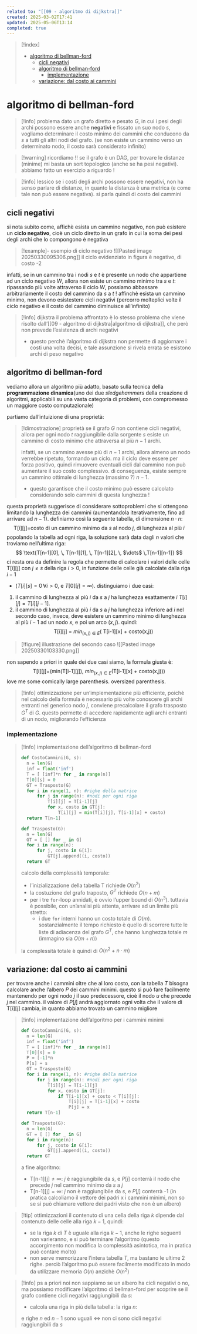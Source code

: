 ```yaml
---
related to: "[[09 - algoritmo di dijkstra]]"
created: 2025-03-02T17:41
updated: 2025-05-06T13:14
completed: true
---
```

>[!index]
>- [algoritmo di bellman-ford](#algoritmo%20di%20bellman-ford)
>	- [cicli negativi](#cicli%20negativi)
>	- [algoritmo di bellman-ford](#algoritmo%20di%20bellman-ford)
>		- [implementazione](#implementazione)
>	- [variazione: dal costo ai cammini](#variazione:%20dal%20costo%20ai%20cammini)
# algoritmo di bellman-ford
>[!info] problema
>dato un grafo diretto e pesato $G$, in cui i pesi degli archi possono essere anche **negativi** e fissato un suo nodo $s$, vogliamo determinare il costo minimo dei cammini che conducono da $s$ a tutti gli altri nodi del grafo. (se non esiste un cammino verso un determinato nodo, il costo sarà considerato infinito)

>[!warning] ricordiamo !!
>se il grafo è un DAG, per trovare le distanze (minime) mi basta un sort topologico (anche se ha pesi negativi). abbiamo fatto un esercizio a riguardo !

>[!info] lessico
>se i costi degli archi possono essere negativi, non ha senso parlare di distanze, in quanto la distanza è una metrica (e come tale non può essere negativa). si parla quindi di costo dei cammini

## cicli negativi
si nota subito come, affichè esista un cammino negativo, non può esistere un **ciclo negativo**, cioè un ciclo diretto in un grafo in cui la soma dei pesi degli archi che lo compongono è negativa
>[!example]- esempio di ciclo negativo
![[Pasted image 20250330095306.png]]
> il ciclo evidenziato in figura è negativo, di costo -2

infatti, se in un cammino tra i nodi $s$ e $t$ è presente un nodo che appartiene ad un ciclo negativo $W$, allora non esiste un cammino minimo tra $s$ e $t$: ripassando più volte attraverso il ciclo $W$, possiamo abbassare arbitrariamente il costo del cammino da $s$ a $t$ !
affinchè esista un cammino minimo, non devono esistestere cicli negativi (percorro molteplici volte il ciclo negativo e il costo del cammino diminuisce all’infinito)

>[!info] dijkstra
il problema affrontato è lo stesso problema che viene risolto dall’[[09 - algoritmo di dijkstra|algoritmo di dijkstra]], che però non prevede l’esistenza di archi negativi
>- questo perchè l’algoritmo di dijkstra non permette di aggiornare i costi una volta decisi, e tale assunzione si rivela errata se esistono archi di peso negativo
## algoritmo di bellman-ford
vediamo allora un algoritmo più adatto, basato sulla tecnica della **programmazione dinamica**(uno dei due *sledgehammers* della creazione di algoritmi, applicabili su una vasta categoria di problemi, con compromesso un maggiore costo computazionale)

partiamo dall’intuizione di una proprietà: 
>[!dimostrazione] proprietà
>se il grafo $G$ non contiene cicli negativi, allora per ogni nodo $t$ raggiungibile dalla sorgente $s$ esiste un cammino di costo minimo che attraversa al più $n-1$ archi.
>
>infatti, se un cammino avesse più di $n-1$ archi, allora almeno un nodo verrebbe ripetuto, formando un ciclo. ma il ciclo deve essere per forza positivo, quindi rimuovere eventuali cicli dal cammino non può aumentare il suo costo complessivo.
>di conseguenza, esiste sempre un cammino ottimale di lunghezza (massimo ?) $n-1$.
>- questo garantisce che il costo minimo può essere calcolato considerando solo cammini di questa lunghezza !

questa proprietà suggerisce di considerare sottoproblemi che si ottengono limitando la lunghezza dei cammini (aumentandola iterativamente, fino ad arrivare ad $n-1$). definiamo così la seguente tabella, di dimensione $n \cdot n$:
$$
\text{T[i][j]=costo di un cammino minimo da $s$ al nodo $j$, di lunghezza al più $i$}
$$
popolando la tabella ad ogni riga, la soluzione sarà data dagli $n$ valori che troviamo nell’ultima riga:
$$
\text{T[n-1][0], \, T[n-1][1], \, T[n-1][2], \, $\dots$  \,T[n-1][n-1]}
$$
ci resta ora da definire la regola che permette di calcolare i valori delle celle $\text{T[i][j]}$ con $j \neq s$ della riga $i > 0$, in funzione delle celle già calcolate dalla riga $i-1$ 
- ($T[i][s] = 0 \,\forall i>0$, e $T[0][j] = \infty$). 
distinguiamo i due casi:
1. il cammino di lunghezza al più $i$ da $s$ a $j$ ha lunghezza esattamente $i$
	 $T[i][j] = T[i][j-1]$.
2.  il cammino di lunghezza al più $i$ da $s$ a $j$ ha lunghezza inferiore ad $i$
	nel secondo caso, invece, deve esistere un cammino minimo di lunghezza al più $i-1$ ad un nodo $x$, e poi un arco $(x,j)$. quindi:
	$$
	\text{T[i][j] = $min_{(x,j) \in E}$} \bigg(\text{ T[i-1][x] + costo(x,j)} \bigg)
	$$
>[!figure] illustrazione del secondo caso
![[Pasted image 20250330103330.png]]

non sapendo a priori in quale dei due casi siamo, la formula giusta è:
$$
\text{T[i][j]=} \Bigg(\text{min(T[i-1][j]), $min_{(x,j) \in E}$} \bigg( \text{T[i-1][x] + costo(x,j)}\bigg)\Bigg)
$$
love me some comically large parenthesis. oversized parenthesis.
>[!info] ottimizzazione
per un’implementazione più efficiente, poichè nel calcolo della formula è necessario più volte conoscere gli archi entranti nel generico nodo $j$, conviene precalcolare il grafo trasposto $G^T$ di $G$. questo permette di accedere rapidamente agli archi entranti di un nodo, migliorando l’efficienza
### implementazione
>[!info] implementazione dell’algoritmo di bellman-ford
>```python
>def CostoCammini(G, s):
>	n = len(G)
>	inf = float('inf')
>	T = [ [inf]*n for _ in range(n)]
>	T[0][s] = 0
>	GT = Trasposto(G)
>	for i in range(1, n): #righe della matrice
>		for j in range(n): #nodi per ogni riga
>			T[i][j] = T[i-1][j]	
>			for x, costo in GT[j]:
>				T[i][j] = min(T[i][j], T[i-1][x] + costo)
>	return T[n-1]
>
>def Trasposto(G):
>	n = len(G)
>	GT = [ [] for _ in G]
>	for i in range(n):
>		for j, costo in G[i]:
>			GT[j].append((i, costo))
>	return GT
>```
>calcolo della complessità temporale:
>- l’inizializzazione della tabella T richiede $O(n^2)$
>- la costuzione del grafo traposto, $G^T$ richiede $O(n+m)$
>- per i tre `for`-loop annidati, è ovvio l’upper bound di $O(n^3)$. tuttavia è possibile, con un’analisi più attenta, arrivare ad un limite più stretto:
> 	- i due `for` interni hanno un costo totale di $O(m)$. sostanzialmente il tempo richiesto è quello di scorrere tutte le liste di adiacenza del grafo $G^T$, che hanno lunghezza totale $m$ (immagino sia $O(m+n)$)
>
>la complessità totale è quindi di $O(n^2 + n \cdot m)$

## variazione: dal costo ai cammini
per trovare anche i cammini oltre che al loro costo, con la tabella $T$ bisogna calcolare anche l’albero $P$ dei cammini minimi. questo si può fare facilmente mantenendo per ogni nodo $j$ il suo predecessore, cioè il nodo $u$ che precede $j$ nel cammino. il valore di $P[j]$ andrà aggiornato ogni volta che il valore di $\text{T[i][j]}$ cambia, in quanto abbiamo trovato un cammino migliore
>[!info] implementazione dell’algoritmo per i cammini minimi
>```python
>def CostoCammini(G, s):
>	n = len(G)
>	inf = float('inf')
>	T = [ [inf]*n for _ in range(n)]
>	T[0][s] = 0
>	P = [-1]*n
>	P[s] = s
>	GT = Trasposto(G)
>	for i in range(1, n): #righe della matrice
>		for j in range(n): #nodi per ogni riga
>			T[i][j] = T[i-1][j]	
>			for x, costo in GT[j]:
>				if T[i-1][x] + costo < T[i][j]:
>					T[i][j] = T[i-1][x] + costo
>					P[j] = x
>	return T[n-1]
>
>def Trasposto(G):
>	n = len(G)
>	GT = [ [] for _ in G]
>	for i in range(n):
>		for j, costo in G[i]:
>			GT[j].append((i, costo))
>	return GT
>```
>a fine algoritmo:
>- $\text{T[n-1][j]}\neq \infty$: $j$ è raggiungibile da $s$, e $P[j]$ conterrà il nodo che precede $j$ nel cammino minimo da $s$ a $j$
>- $\text{T[n-1][j]} = \infty$: $j$ non è raggiungibile da $s$, e $P[j]$ conterrà -1
(in pratica calcoliamo il vettore dei padri x i cammini minimi, non so se si può chiamare vettore dei padri visto che non è un albero)

>[!tip] ottimizzazioni
>il contenuto di una cella della riga $k$ dipende dal contenuto delle celle alla riga $k-1$, quindi:
>- se la riga $k$ di $T$ è uguale alla riga $k-1$, anche le righe seguenti non varieranno, e si può terminare l’algoritmo (questo accorgimento non modifica la complessità asintotica, ma in pratica può contare molto)
>- non serve memorizzare l’intera tabella $T$, ma bastano le ultime 2 righe. perciò l’algoritmo può essere facilmente modificato in modo da utilizzare memoria $O(n)$ anzichè $O(n^2)$

>[!info] ps
a priori noi non sappiamo se un albero ha cicli negativi o no, ma possiamo modificare l’algoritmo di bellman-ford per scoprire se il grafo contiene cicli negativi raggiungibili da $s$:
>- calcola una riga in più della tabella: la riga $n$:
>
>e righe $n$ ed $n-1$ sono uguali $\iff$ non ci sono cicli negativi raggiungibili da $s$

